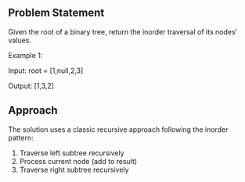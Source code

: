 ## Problem Statement

Given the root of a binary tree, return the inorder traversal of its nodes' values.

Example 1:

Input: root = [1,null,2,3]

Output: [1,3,2]



## Approach

The solution uses a classic recursive approach following the inorder pattern:

1. Traverse left subtree recursively
2. Process current node (add to result)
3. Traverse right subtree recursively
